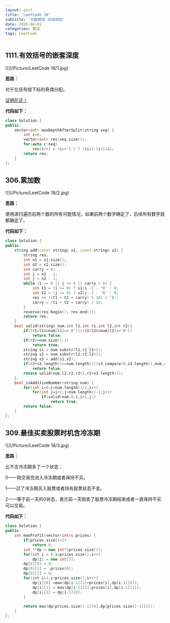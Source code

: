 ```yaml
---
layout: post
title: 'LeetCode 18'
subtitle: '大数相加 动态规划'
date: 2020-04-01
categories: 算法
tags: LeetCode
---
```


## 1111.有效括号的嵌套深度

![](/Picture/LeetCode 18/1.jpg)

**思路：**

对于左括号按下标的奇偶分配。

[证明在这！](https://leetcode-cn.com/problems/maximum-nesting-depth-of-two-valid-parentheses-strings/solution/you-xiao-gua-hao-de-qian-tao-shen-du-by-leetcode-s/)

**代码如下：**

```cpp
class Solution {
public:
    vector<int> maxDepthAfterSplit(string seq) {
    	int i=0;
    	vector<int> res(seq.size());
    	for(auto c:seq)
    		res[i++] = (c=='(') ? (i&1):(i+1)&1;
    	return res;
    }
};
```

## 306.累加数

![](/Picture/LeetCode 18/2.jpg)

**思路：**

使用递归遍历前两个数的所有可能情况，如果前两个数字确定了，后续所有数字就都确定了。

**代码如下：**

```cpp
class Solution {
public:
    string add(const string& s1, const string& s2) {
        string res;
        int n1 = s1.size();
        int n2 = s2.size();
        int carry = 0;
        int i = n1 - 1;
        int j = n2 - 1;
        while (i >= 0 || j >= 0 || carry > 0) {
            int t1 = (i >= 0) ? s1[i--] - '0' : 0;
            int t2 = (j >= 0) ? s2[j--] - '0' : 0;
            res += ((t1 + t2 + carry) % 10) + '0';
            carry = (t1 + t2 + carry) / 10;
        }
        reverse(res.begin(), res.end());
        return res;
    }
	bool valid(string& num,int l1,int r1,int l2,int r2){
		if((r1>l1&&num[l1]=='0')||(r2>l2&&num[l2]=='0'))
			return false;
		if(r2==num.size()-1)
			return true;
		string s1 = num.substr(l1,r1-l1+1);
		string s2 = num.substr(l2,r2-l2+1);
		string s3 = add(s1,s2);
		if(r2+s3.length()>=num.length()||s3.compare(0,s3.length(),num,r2+1,s3.length())!=0)
			return false;
		return valid(num,l2,r2,r2+1,r2+s3.length());
	}
    bool isAdditiveNumber(string num) {
    	for(int i=0;i<num.length()/2;i++)
    		for(int j=i+1;j<num.length()-1;j++)
    			if(valid(num,0,i,i+1,j))
    				return true;
    	return false;
    }
};
```

## 309.最佳买卖股票时机含冷冻期

![](/Picture/LeetCode 18/3.jpg)

**思路：**

比不含冷冻期多了一个状态：

0——刚交易完进入冷冻期或者保持不买。

1——过了冷冻期买入股票或者持有股票状态不变。

2——等于前一天的0状态，表示前一天刚卖了股票冷冻期结束或者一直保持不买可以交易。

**代码如下：**

```cpp
class Solution {
public:
    int maxProfit(vector<int>& prices) {
    	if(prices.size()<2)
    		return 0;
    	int **dp = new int*[prices.size()];
    	for(int i = 0;i<prices.size();i++)
    		dp[i] = new int[3];
    	dp[0][0] = 0;
    	dp[0][1] = -prices[0];
    	dp[0][2] = 0;
    	for(int i=1;i<prices.size();i++){
    		dp[i][0] =max(dp[i-1][1]+prices[i],dp[i-1][0]);
    		dp[i][1] = max(dp[i-1][2]-prices[i],dp[i-1][1]);
    		dp[i][2] = dp[i-1][0];
    	}
        
    	return max(dp[prices.size()-1][0],dp[prices.size()-1][2]);
    }
};
```

